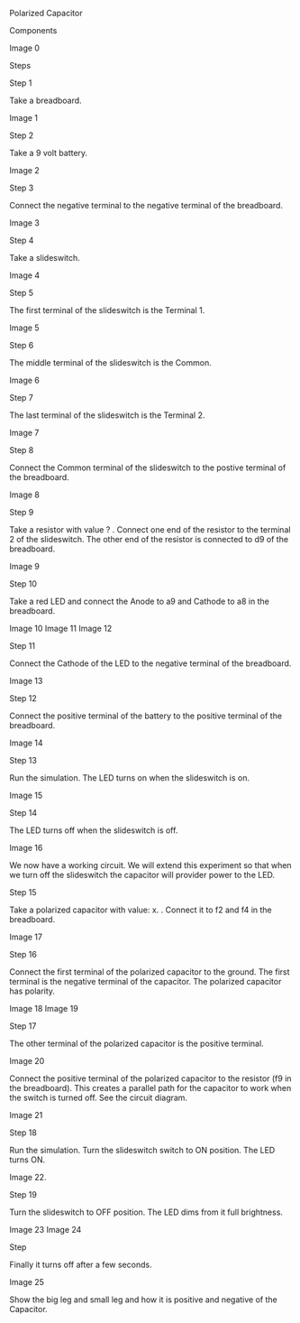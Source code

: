 Polarized Capacitor

Components

Image 0

Steps

Step 1

Take a breadboard.

Image 1

Step 2

Take a 9 volt battery. 

Image 2

Step 3

Connect the negative terminal to the negative terminal of the breadboard.

Image 3

Step 4

Take a slideswitch.

Image 4

Step 5

The first terminal of the slideswitch is the Terminal 1.

Image 5

Step 6

The middle terminal of the slideswitch is the Common. 

Image 6

Step 7

The last terminal of the slideswitch is the Terminal 2.

Image 7

Step 8

Connect the Common terminal of the slideswitch to the postive terminal of the breadboard.

Image 8


Step 9

Take a resistor with value ? . Connect one end of the resistor to the terminal 2 of the slideswitch. The other end of the resistor is connected to d9 of the breadboard.

Image 9

Step 10

Take a red LED and connect the Anode to a9 and Cathode to a8 in the breadboard.

Image 10
Image 11
Image 12

Step 11

Connect the Cathode of the LED to the negative terminal of the breadboard.

Image 13

Step 12

Connect the positive terminal of the battery to the positive terminal of the breadboard.

Image 14


Step 13

Run the simulation. The LED turns on when the slideswitch is on.

Image 15


Step 14

The LED turns off when the slideswitch is off.

Image 16

We now have a working circuit. We will extend this experiment so that when we turn off the slideswitch the capacitor will provider power to the LED.

Step 15

Take a polarized capacitor with value: x. . Connect it to f2 and f4 in the breadboard.

Image 17


Step 16

Connect the first terminal of the polarized capacitor to the ground. The first terminal is the negative terminal of the capacitor. The polarized capacitor has polarity.

Image 18
Image 19

Step 17

The other terminal of the polarized capacitor is the positive terminal. 

Image 20

Connect the positive terminal of the polarized capacitor to the resistor (f9 in the breadboard). This creates a parallel path for the capacitor to work when the switch is turned off. See the circuit diagram.

Image 21


Step 18

Run the simulation. Turn the slideswitch switch to ON position. The LED turns ON.

Image 22.


Step 19

Turn the slideswitch to OFF position. The LED dims from it full brightness.

Image 23
Image 24

Step 

Finally it turns off after a few seconds.

Image 25


Show the big leg and small leg and how it is positive and negative of the Capacitor.
